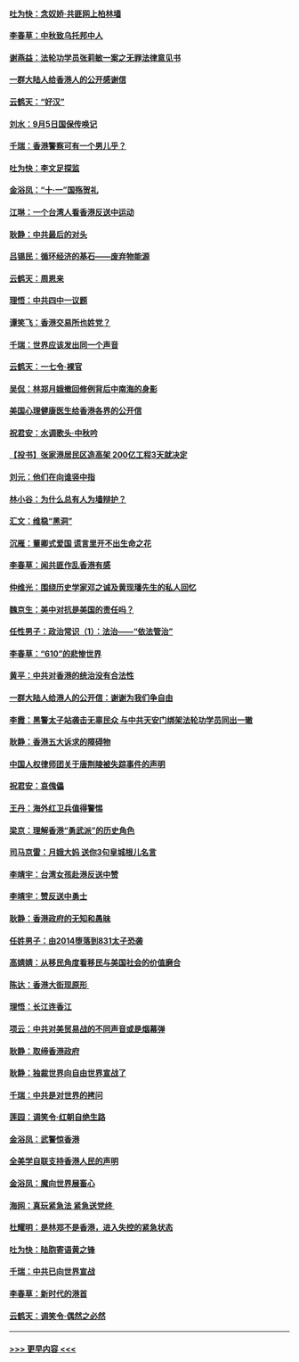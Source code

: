 #### [吐为快：念奴娇‧共匪网上柏林墙](../pages/nsc993/n11519122.md?t=09140544) 
#### [李春草：中秋致乌托邦中人](../pages/nsc993/n11518776.md?t=09140544) 
#### [谢燕益：法轮功学员张莉敏一案之无罪法律意见书](../pages/nsc993/n11517600.md?t=09140544) 
#### [一群大陆人给香港人的公开感谢信](../pages/nsc993/n11514797.md?t=09140544) 
#### [云鹤天：“好汉”](../pages/nsc993/n11513536.md?t=09140544) 
#### [刘水：9月5日国保传唤记](../pages/nsc993/n11513460.md?t=09140544) 
#### [千瑞：香港警察可有一个男儿乎？](../pages/nsc993/n11513109.md?t=09140544) 
#### [吐为快：李文足探监](../pages/nsc993/n11509622.md?t=09140544) 
#### [金浴凤：“十‧一”国殇贺礼](../pages/nsc993/n11509593.md?t=09140544) 
#### [江琳：一个台湾人看香港反送中运动](../pages/nsc993/n11509211.md?t=09140544) 
#### [耿静：中共最后的对头](../pages/nsc993/n11508308.md?t=09140544) 
#### [吕锡民：循环经济的基石——废弃物能源](../pages/nsc993/n11508212.md?t=09140544) 
#### [云鹤天：周恩来](../pages/nsc993/n11508055.md?t=09140544) 
#### [理悟：中共四中一议题](../pages/nsc993/n11507782.md?t=09140544) 
#### [谭笑飞：香港交易所也姓党？](../pages/nsc993/n11507753.md?t=09140544) 
#### [千瑞：世界应该发出同一个声音](../pages/nsc993/n11507290.md?t=09140544) 
#### [云鹤天：一七令‧裸官](../pages/nsc993/n11507177.md?t=09140544) 
#### [吴侃：林郑月娥撤回修例背后中南海的身影](../pages/nsc993/n11506876.md?t=09140544) 
#### [美国心理健康医生给香港各界的公开信](../pages/nsc993/n11506809.md?t=09140544) 
#### [祝君安：水调歌头‧中秋吟](../pages/nsc993/n11506758.md?t=09140544) 
#### [【投书】张家港居民区造高架 200亿工程3天就决定](../pages/nsc993/n11506682.md?t=09140544) 
#### [刘元：他们在向谁竖中指](../pages/nsc993/n11505384.md?t=09140544) 
#### [林小谷：为什么总有人为墙辩护？](../pages/nsc993/n11505226.md?t=09140544) 
#### [汇文：维稳“黑洞”](../pages/nsc993/n11504347.md?t=09140544) 
#### [沉雁：董卿式爱国 谎言里开不出生命之花](../pages/nsc993/n11503215.md?t=09140544) 
#### [李春草：闻共匪作乱香港有感](../pages/nsc993/n11503072.md?t=09140544) 
#### [仲维光：围绕历史学家邓之诚及黄现璠先生的私人回忆](../pages/nsc993/n11501330.md?t=09140544) 
#### [魏京生：美中对抗是美国的责任吗？](../pages/nsc993/n11500723.md?t=09140544) 
#### [任性男子：政治常识（1）：法治——“依法管治”](../pages/nsc993/n11500791.md?t=09140544) 
#### [李春草：“610”的悲惨世界](../pages/nsc993/n11501141.md?t=09140544) 
#### [黄平：中共对香港的统治没有合法性](../pages/nsc993/n11499473.md?t=09140544) 
#### [一群大陆人给港人的公开信：谢谢为我们争自由](../pages/nsc993/n11500402.md?t=09140544) 
#### [李霞：黑警太子站袭击无辜民众 与中共天安门绑架法轮功学员同出一辙](../pages/nsc993/n11499805.md?t=09140544) 
#### [耿静：香港五大诉求的障碍物](../pages/nsc993/n11497578.md?t=09140544) 
#### [中国人权律师团关于唐荆陵被失踪事件的声明](../pages/nsc993/n11500014.md?t=09140544) 
#### [祝君安：哀傀儡](../pages/nsc993/n11499776.md?t=09140544) 
#### [王丹：海外红卫兵值得警惕](../pages/nsc993/n11498138.md?t=09140544) 
#### [梁京：理解香港“勇武派”的历史角色](../pages/nsc993/n11498006.md?t=09140544) 
#### [司马京雷：月娥大妈  送你3句皇城根儿名言](../pages/nsc993/n11497885.md?t=09140544) 
#### [李靖宇：台湾女孩赴港反送中赞](../pages/nsc993/n11497721.md?t=09140544) 
#### [李靖宇：赞反送中勇士](../pages/nsc993/n11497452.md?t=09140544) 
#### [耿静：香港政府的无知和愚昧](../pages/nsc993/n11494238.md?t=09140544) 
#### [任姓男子：由2014堕落到831太子恐袭](../pages/nsc993/n11496683.md?t=09140544) 
#### [高婧婧：从移民角度看移民与美国社会的价值磨合](../pages/nsc993/n11495757.md?t=09140544) 
#### [陈达：香港大街现原形 ](../pages/nsc993/n11495441.md?t=09140544) 
#### [理悟：长江连香江](../pages/nsc993/n11495377.md?t=09140544) 
#### [项云：中共对美贸易战的不同声音或是烟幕弹](../pages/nsc993/n11494929.md?t=09140544) 
#### [耿静：取缔香港政府](../pages/nsc993/n11494218.md?t=09140544) 
#### [耿静：独裁世界向自由世界宣战了](../pages/nsc993/n11494190.md?t=09140544) 
#### [千瑞：中共是对世界的拷问](../pages/nsc993/n11493021.md?t=09140544) 
#### [莲园：调笑令‧红朝自绝生路](../pages/nsc993/n11493011.md?t=09140544) 
#### [金浴凤：武警惊香港](../pages/nsc993/n11492994.md?t=09140544) 
#### [全美学自联支持香港人民的声明](../pages/nsc993/n11492630.md?t=09140544) 
#### [金浴凤：魔向世界展畜心](../pages/nsc993/n11492599.md?t=09140544) 
#### [海网：真玩紧急法 紧急送党终 ](../pages/nsc993/n11492535.md?t=09140544) 
#### [杜耀明：是林郑不是香港，进入失控的紧急状态](../pages/nsc993/n11491420.md?t=09140544) 
#### [吐为快：陆胞寄语黄之锋](../pages/nsc993/n11491117.md?t=09140544) 
#### [千瑞：中共已向世界宣战](../pages/nsc993/n11490123.md?t=09140544) 
#### [李春草：新时代的港首](../pages/nsc993/n11489864.md?t=09140544) 
#### [云鹤天：调笑令·偶然之必然](../pages/nsc993/n11489701.md?t=09140544) 

----
#### [ >>> 更早内容 <<< ](../indexes/nsc993-earlier.md)
